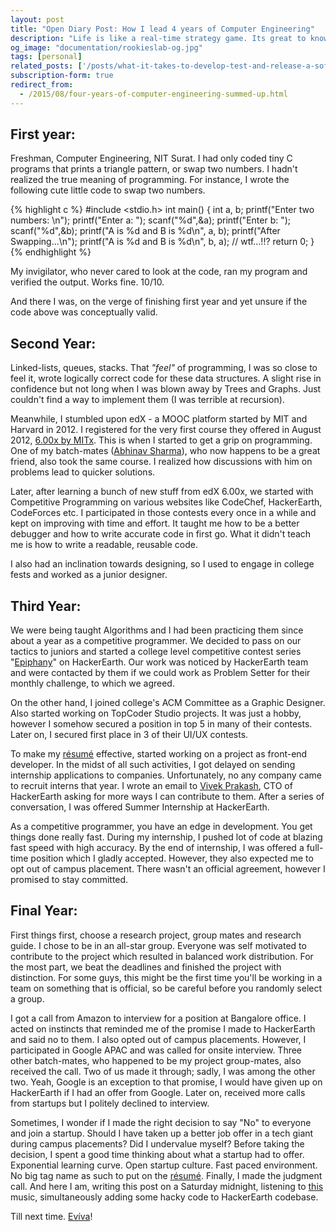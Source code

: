 ```yaml
---
layout: post
title: "Open Diary Post: How I lead 4 years of Computer Engineering"
description: "Life is like a real-time strategy game. Its great to know beforehand how others played it when they were at your situation. In this short post, I'm summing up scenarios I faced, decisions I made and their outcomes during four years of Computer Engineering."
og_image: "documentation/rookieslab-og.jpg"
tags: [personal]
related_posts: ['/posts/what-it-takes-to-develop-test-and-release-a-software-product', '/posts/hobbyist-competitive-programmer-to-software-engineer-at-hackerearth', '/posts/playing-with-at-photoshop-and-gimp']
subscription-form: true
redirect_from:
  - /2015/08/four-years-of-computer-engineering-summed-up.html
---
```



## First year:

Freshman, Computer Engineering, NIT Surat. I had only coded tiny C programs that prints a triangle pattern, or swap two numbers. I hadn't realized the true meaning of programming. For instance, I wrote the following cute little code to swap two numbers.

{% highlight c %}
#include <stdio.h>
int main()
{
    int a, b;
    printf("Enter two numbers: \n");
    printf("Enter a: ");
    scanf("%d",&a);
    printf("Enter b: ");
    scanf("%d",&b);
    printf("A is %d and B is %d\n", a, b);
    printf("After Swapping...\n");
    printf("A is %d and B is %d\n", b, a); // wtf...!!?
    return 0;
}
{% endhighlight %}

My invigilator, who never cared to look at the code, ran my program and verified the output. Works fine. 10/10.

And there I was, on the verge of finishing first year and yet unsure if the code above was conceptually valid.

## Second Year:

Linked-lists, queues, stacks. That *"feel"* of programming, I was so close to feel it, wrote logically correct code for these data structures. A slight rise in confidence but not long when I was blown away by Trees and Graphs. Just couldn't find a way to implement them (I was terrible at recursion).

Meanwhile, I stumbled upon edX - a MOOC platform started by MIT and Harvard in 2012. I registered for the very first course they offered in August 2012, [6.00x by MITx](https://www.edx.org/course/introduction-computer-science-mitx-6-00-1x7). This is when I started to get a grip on programming. One of my batch-mates (<a href="https://codeaccepted.wordpress.com/about/" target="_blank">Abhinav Sharma</a>), who now happens to be a great friend, also took the same course. I realized how discussions with him on problems lead to quicker solutions.

Later, after learning a bunch of new stuff from edX 6.00x, we started with Competitive Programming on various websites like CodeChef, HackerEarth, CodeForces etc. I participated in those contests every once in a while and kept on improving with time and effort. It taught me how to be a better debugger and how to write accurate code in first go. What it didn't teach me is how to write a readable, reusable code.

I also had an inclination towards designing, so I used to engage in college fests and worked as a junior designer.

## Third Year:

We were being taught Algorithms and I had been practicing them since about a year as a competitive programmer. We decided to pass on our tactics to juniors and started a college level competitive contest series "[Epiphany](https://www.hackerearth.com/search/search-results/?q=Epiphany)" on HackerEarth. Our work was noticed by HackerEarth team and were contacted by them if we could work as Problem Setter for their monthly challenge, to which we agreed.

On the other hand, I joined college's ACM Committee as a Graphic Designer. Also started working on TopCoder Studio projects. It was just a hobby, however I somehow secured a position in top 5 in many of their contests. Later on, I secured first place in 3 of their UI/UX contests.

To make my <a href="{{ site.baseurl }}{% link resume.html %}" target="_blank">résumé</a> effective, started working on a project as front-end developer. In the midst of all such activities, I got delayed on sending internship applications to companies. Unfortunately, no any company came to recruit interns that year. I wrote an email to <a href="https://www.hackerearth.com/users/vivekprakash/" target="_blank">Vivek Prakash</a>, CTO of HackerEarth asking for more ways I can contribute to them. After a series of conversation, I was offered Summer Internship at HackerEarth.

As a competitive programmer, you have an edge in development. You get things done really fast. During my internship, I pushed lot of code at blazing fast speed with high accuracy. By the end of internship, I was offered a full-time position which I gladly accepted. However, they also expected me to opt out of campus placement. There wasn't an official agreement, however I promised to stay committed.

## Final Year:

First things first, choose a research project, group mates and research guide. I chose to be in an all-star group. Everyone was self motivated to contribute to the project which resulted in balanced work distribution. For the most part, we beat the deadlines and finished the project with distinction. For some guys, this might be the first time you'll be working in a team on something that is official, so be careful before you randomly select a group.

I got a call from Amazon to interview for a position at Bangalore office. I acted on instincts that reminded me of the promise I made to HackerEarth and said no to them. I also opted out of campus placements. However, I participated in Google APAC and was called for onsite interview. Three other batch-mates, who happened to be my project group-mates, also received the call. Two of us made it through; sadly, I was among the other two. Yeah, Google is an exception to that promise, I would have given up on HackerEarth if I had an offer from Google. Later on, received more calls from startups but I politely declined to interview.

Sometimes, I wonder if I made the right decision to say "No" to everyone and join a startup. Should I have taken up a better job offer in a tech giant during campus placements? Did I undervalue myself? Before taking the decision, I spent a good time thinking about what a startup had to offer. Exponential learning curve. Open startup culture. Fast paced environment. No big tag name as such to put on the <a href="{{ site.baseurl }}{% link resume.html %}" target="_blank">résumé</a>. Finally, I made the judgment call. And here I am, writing this post on a Saturday midnight, listening to <a href="https://www.youtube.com/watch?v=yydZbVoCbn0" target="_blank">this</a> music, simultaneously adding some hacky code to HackerEarth codebase.

Till next time. <a href="http://en.wiktionary.org/wiki/evviva#Descendants" target="_blank">Evíva</a>!
